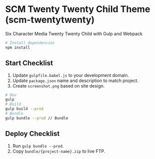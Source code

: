 # SCM Twenty Twenty Child Theme (scm-twentytwenty)
Six Character Media Twenty Twenty Child with Gulp and Webpack

```bash
# Install dependencies
npm install
```

## Start Checklist
1. Update `gulpfile.babel.js` to your development domain.
2. Update `package.json` name and description to match project.
3. Create `screenshot.png` based on site design.

```bash
# Dev
gulp 
# Build
gulp build --prod
# Bundle
gulp bundle --prod // Bundle
```

## Deploy Checklist
1. Run `gulp bundle --prod`.
2. Copy `bundle/{project-name}.zip` to live FTP.